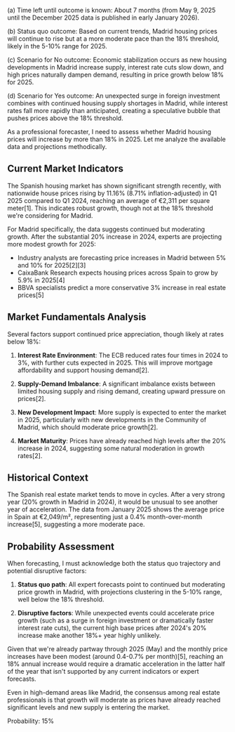 (a) Time left until outcome is known: About 7 months (from May 9, 2025 until the December 2025 data is published in early January 2026).

(b) Status quo outcome: Based on current trends, Madrid housing prices will continue to rise but at a more moderate pace than the 18% threshold, likely in the 5-10% range for 2025.

(c) Scenario for No outcome: Economic stabilization occurs as new housing developments in Madrid increase supply, interest rate cuts slow down, and high prices naturally dampen demand, resulting in price growth below 18% for 2025.

(d) Scenario for Yes outcome: An unexpected surge in foreign investment combines with continued housing supply shortages in Madrid, while interest rates fall more rapidly than anticipated, creating a speculative bubble that pushes prices above the 18% threshold.

As a professional forecaster, I need to assess whether Madrid housing prices will increase by more than 18% in 2025. Let me analyze the available data and projections methodically.

## Current Market Indicators

The Spanish housing market has shown significant strength recently, with nationwide house prices rising by 11.16% (8.71% inflation-adjusted) in Q1 2025 compared to Q1 2024, reaching an average of €2,311 per square meter[1]. This indicates robust growth, though not at the 18% threshold we're considering for Madrid.

For Madrid specifically, the data suggests continued but moderating growth. After the substantial 20% increase in 2024, experts are projecting more modest growth for 2025:

- Industry analysts are forecasting price increases in Madrid between 5% and 10% for 2025[2][3]
- CaixaBank Research expects housing prices across Spain to grow by 5.9% in 2025[4]
- BBVA specialists predict a more conservative 3% increase in real estate prices[5]

## Market Fundamentals Analysis

Several factors support continued price appreciation, though likely at rates below 18%:

1. **Interest Rate Environment**: The ECB reduced rates four times in 2024 to 3%, with further cuts expected in 2025. This will improve mortgage affordability and support housing demand[2].

2. **Supply-Demand Imbalance**: A significant imbalance exists between limited housing supply and rising demand, creating upward pressure on prices[2].

3. **New Development Impact**: More supply is expected to enter the market in 2025, particularly with new developments in the Community of Madrid, which should moderate price growth[2].

4. **Market Maturity**: Prices have already reached high levels after the 20% increase in 2024, suggesting some natural moderation in growth rates[2].

## Historical Context

The Spanish real estate market tends to move in cycles. After a very strong year (20% growth in Madrid in 2024), it would be unusual to see another year of acceleration. The data from January 2025 shows the average price in Spain at €2,049/m², representing just a 0.4% month-over-month increase[5], suggesting a more moderate pace.

## Probability Assessment

When forecasting, I must acknowledge both the status quo trajectory and potential disruptive factors:

1. **Status quo path**: All expert forecasts point to continued but moderating price growth in Madrid, with projections clustering in the 5-10% range, well below the 18% threshold.

2. **Disruptive factors**: While unexpected events could accelerate price growth (such as a surge in foreign investment or dramatically faster interest rate cuts), the current high base prices after 2024's 20% increase make another 18%+ year highly unlikely.

Given that we're already partway through 2025 (May) and the monthly price increases have been modest (around 0.4-0.7% per month)[5], reaching an 18% annual increase would require a dramatic acceleration in the latter half of the year that isn't supported by any current indicators or expert forecasts.

Even in high-demand areas like Madrid, the consensus among real estate professionals is that growth will moderate as prices have already reached significant levels and new supply is entering the market.

Probability: 15%